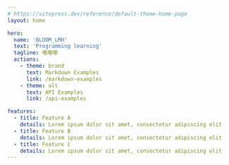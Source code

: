 ```yaml
---
# https://vitepress.dev/reference/default-theme-home-page
layout: home

hero:
  name: 'BLOOM_LMH'
  text: 'Programming learning'
  tagline: 嘟嘟嘟
  actions:
    - theme: brand
      text: Markdown Examples
      link: /markdown-examples
    - theme: alt
      text: API Examples
      link: /api-examples

features:
  - title: Feature A
    details: Lorem ipsum dolor sit amet, consectetur adipiscing elit
  - title: Feature B
    details: Lorem ipsum dolor sit amet, consectetur adipiscing elit
  - title: Feature C
    details: Lorem ipsum dolor sit amet, consectetur adipiscing elit
---
```

